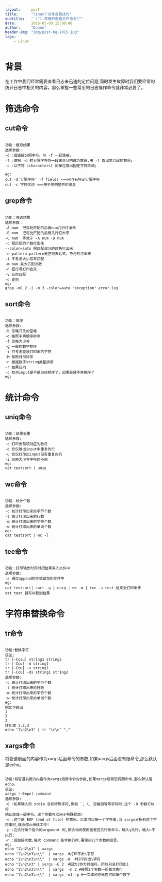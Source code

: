 ```yaml
---
layout:     post
title:      "linux下文件查看技巧"
subtitle:   " \"1-常用的查看文件命令\""
date:       2016-05-09 12:00:00
author:     "Dunno"
header-img: "img/post-bg-2015.jpg"
tags:
    - Linux
---
```

# 背景
<p>在工作中我们经常需要查看日志来迅速的定位问题,同时发生故障时我们要经常的统计日志中相关的内容，那么掌握一些常用的日志操作命令就非常必要了。
</p>

# 筛选命令

## cut命令
<pre><code>
功能：截取结果
选项参数：
-d :后面接分隔字符。与 -f 一起使用;
-f :依据 -d 的分隔字符将一段讯息分割成为数段,用 -f 取出第几段的意思; 
-c :以字符 (characters) 的单位取出固定字符区间;

eg:
cut -d'分隔字符' -f fields <==用与有特定分隔字符
cut -c 字符区间 <==用亍排列整齐的讯息
</code></pre>

## grep命令
<pre><code>
功能：筛选结果
选项参数：
-A num 	把每处匹配的后面num几行打出来
-B num  把每处匹配的前面几行打出来
-C num  等效于 -A num -B num
-c 把匹配的个数打出来
--color=auto 把匹配部分的颜色打出来
-e pattern pattern是正则表达式，符合的打出来
-i 不考虑大小写来匹配
-m num 最大匹配次数
-n 把行号打印出来
-v 反向匹配
-o 正则
eg:
grep -nC 2 -i -m 3 -color=auto "exception" error.log 
</code></pre>

## sort命令
<pre><code>
功能：排序
选项参数:
-b 忽略开头的空格
-d 按照字典顺序排序
-f 忽略大小写
-g 一般的数字排序
-i 只考虑能被打印出的字符
-M 按照月份排序
-n 根据数字string类型排序
-r 结果反向
-c 检测input是不是已经排序了，如果是就不再排序了
eg:
</code></pre>
# 统计命令
## uniq命令
<pre><code>
功能：结果去重
选项参数:
-c 打印出每项对应的数目
-d 仅仅输出input中重复的行
-u 仅仅打印出input没有重复的行
-i 忽略大小写字符的不同
eg:
cat testsort | uniq
</code></pre>

## wc命令
<pre><code>
功能：统计个数
选项参数:
-c 统计打印出来的字节个数
-l 统计打印出来的行数
-m 统计打印出来的字符个数
-w 统计打印出来的单词个数
eg:
cat testsort | wc -l
</code></pre>

## tee命令
<pre><code>
功能：打印输出时同时把结果写入文件中
选项参数:
-a 通过append的方式追加到文件中
eg:
cat testsort| sort -g | uniq | wc -m | tee -a test 结果会打印出来
cat test 就可以看到结果
</code></pre>

# 字符串替换命令

## tr命令
<pre><code>
功能:替换字符
语法:
tr [-Ccsu] string1 string2
tr [-Ccu] -d string1
tr [-Ccu] -s string1
tr [-Ccu] -ds string1 string2
选项参数:
-c 统计打印出来的字节个数
-l 统计打印出来的行数
-m 统计打印出来的字符个数
-w 统计打印出来的单词个数
eg:
把如下输出
1
2
3
转化成 1,2,3
echo "1\n2\n3" | tr "\r\n" "," 
</code></pre>

## xargs命令
将管道前面的内容作为xargs后面命令的参数,如果xargs后面没有跟命令,那么默认是echo。
<pre><code>
功能:将管道前面的内容作为xargs后面命令的参数,如果xargs后面没有跟命令,那么默认是echo。
语法:
xargs [-0epn] command
选项参数:
-0 :如果输入的 stdin 含有特殊字符,例如 `, \, 空格键等等字符时,这个 -0 参数可以将
他还原成一般字符。这个参数可以用于特殊状态!
-e :这个是 EOF (end of file) 的意思。后面可以接一个字符串,当 xargs分析到这个字符串时,就会停止继续工作!
-p :在执行每个指令的argument 时,都会询问使用者是否执行该命令，输入y执行，输入n不执行;
-n :后面接次数,每次 command 指令执行时,要使用几个参数的意思。
eg:
echo "1\n2\n3" | xargs
echo "1\n2\n3\n\\"  | xargs  #打印不出\字符
echo "1\n2\n3\n\\"  | xargs -0  #打印的出\字符
echo "1\n2\n3" | xargs -E 2  #因为2作为终结符，所以只会打印出1
echo "1\n2\n3\n\\"  | xargs  -n 2 #按照2个参数一组依次执行
echo "1\n2\n3\n\\"  | xargs -n1 -p #一次询问你是否打印单个数字
</code></pre>
	